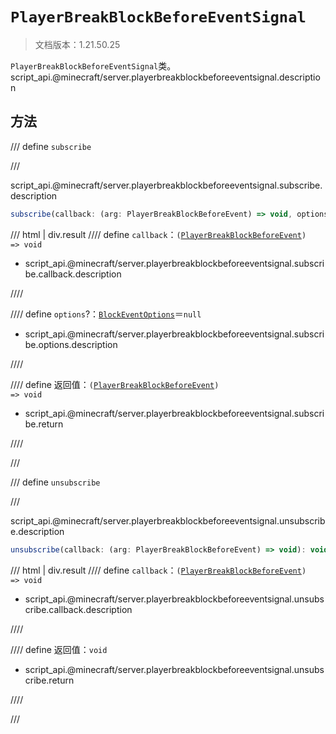 # `PlayerBreakBlockBeforeEventSignal`

> 文档版本：1.21.50.25

`PlayerBreakBlockBeforeEventSignal`类。script_api.@minecraft/server.playerbreakblockbeforeeventsignal.description

## 方法

/// define
`subscribe`


///

script_api.@minecraft/server.playerbreakblockbeforeeventsignal.subscribe.description

```js
subscribe(callback: (arg: PlayerBreakBlockBeforeEvent) => void, options?: BlockEventOptions): (arg: PlayerBreakBlockBeforeEvent) => void
```

/// html | div.result
//// define
`callback`：<code>(<a href="../playerbreakblockbeforeevent/">PlayerBreakBlockBeforeEvent</a>) =&gt; void</code>

- script_api.@minecraft/server.playerbreakblockbeforeeventsignal.subscribe.callback.description


////

//// define
`options`?：[`BlockEventOptions`](./blockeventoptions.md)＝`null`

- script_api.@minecraft/server.playerbreakblockbeforeeventsignal.subscribe.options.description


////

//// define
返回值：<code>(<a href="../playerbreakblockbeforeevent/">PlayerBreakBlockBeforeEvent</a>) =&gt; void</code>

- script_api.@minecraft/server.playerbreakblockbeforeeventsignal.subscribe.return


////

///


/// define
`unsubscribe`


///

script_api.@minecraft/server.playerbreakblockbeforeeventsignal.unsubscribe.description

```js
unsubscribe(callback: (arg: PlayerBreakBlockBeforeEvent) => void): void
```

/// html | div.result
//// define
`callback`：<code>(<a href="../playerbreakblockbeforeevent/">PlayerBreakBlockBeforeEvent</a>) =&gt; void</code>

- script_api.@minecraft/server.playerbreakblockbeforeeventsignal.unsubscribe.callback.description


////

//// define
返回值：`void`

- script_api.@minecraft/server.playerbreakblockbeforeeventsignal.unsubscribe.return


////

///

